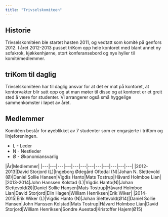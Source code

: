 ```yaml
---
title: "Trivselskomiteen"
---
```


Historie
--------

Trivselskomitéen ble startet høsten 2011, og vedtatt som komité på
genfors 2012. 
I året 2012-2013 pusset triKom opp hele kontoret med blant annet ny sofakrok, kjøkkenhjørne, stort konferansebord og nye hyller til komitémedlemmer. 

triKom til daglig
-----------------
Trivselskomitéen har til daglig ansvar for at det er mat på kontoret, at kontorvakter blir satt opp og at man møter til disse og at kontoret er et greit sted å være for studenter. Vi arrangerer også små hyggelige sammenkomster i løpet av året. 


Medlemmer
---------

Komitéen består for øyeblikket av 7 studenter som er engasjerte i
triKom og linjeforeningen.

-   L - Leder
-   N - Nestleder
-   Ø - Økonomiansvarlig

|År|Medlemmer|
|---|---|---|---|---|---|---|---|---|---|---|---|
|2012-2013|David Storjord (L)|Ingeborg Ødegård Oftedal (N)|Johan N. Slettevold (Ø)|Daniel Sollie Hansen|Vigdis Hanto|Mats Tostrup|Håvard Holmboe Lian|
|2013-2014|John Hanssen Kolstad (L)|Vigdis Hanto(N)|Johan Slettevold(Ø)|Daniel Sollie Hansen|Mats Tostrup|Håvard Holmboe Lian|David Storjord|Elin Hagen|William Henriksen|Erik Wiker|
|2014-2015|Erik Wiker (L)|Vigdis Hanto (N)|Johan Slettevold(Ø14)|Daniel Sollie Hansen|John Hanssen Kolstad|Mats Tostrup|Håvard Holmboe Lian|David Storjord|William Henriksen|Sondre Auestad|Kristoffer Hajem(Ø15)